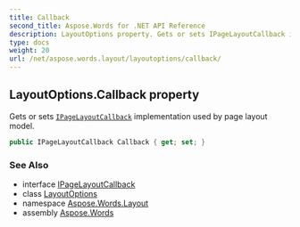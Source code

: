 ```yaml
---
title: Callback
second_title: Aspose.Words for .NET API Reference
description: LayoutOptions property. Gets or sets IPageLayoutCallback implementation used by page layout model in C#.
type: docs
weight: 20
url: /net/aspose.words.layout/layoutoptions/callback/
---
```

## LayoutOptions.Callback property

Gets or sets [`IPageLayoutCallback`](../../ipagelayoutcallback/) implementation used by page layout model.

```csharp
public IPageLayoutCallback Callback { get; set; }
```

### See Also

* interface [IPageLayoutCallback](../../ipagelayoutcallback/)
* class [LayoutOptions](../)
* namespace [Aspose.Words.Layout](../../layoutoptions/)
* assembly [Aspose.Words](../../../)
